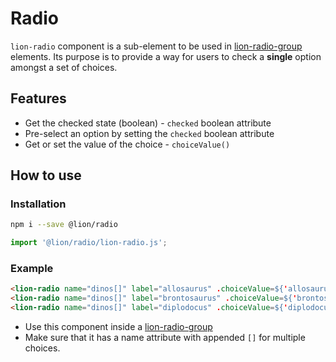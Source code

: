 # Radio

[//]: # 'AUTO INSERT HEADER PREPUBLISH'

`lion-radio` component is a sub-element to be used in [lion-radio-group](../radio-group/) elements. Its purpose is to provide a way for users to check a **single** option amongst a set of choices.

## Features

- Get the checked state (boolean) - `checked` boolean attribute
- Pre-select an option by setting the `checked` boolean attribute
- Get or set the value of the choice - `choiceValue()`

## How to use

### Installation

```sh
npm i --save @lion/radio
```

```js
import '@lion/radio/lion-radio.js';
```

### Example

```html
<lion-radio name="dinos[]" label="allosaurus" .choiceValue=${'allosaurus'}></lion-radio>
<lion-radio name="dinos[]" label="brontosaurus" .choiceValue=${'brontosaurus'}></lion-radio>
<lion-radio name="dinos[]" label="diplodocus" .choiceValue=${'diplodocus'} checked></lion-radio>
```

- Use this component inside a [lion-radio-group](../radio-group/)
- Make sure that it has a name attribute with appended `[]` for multiple choices.

